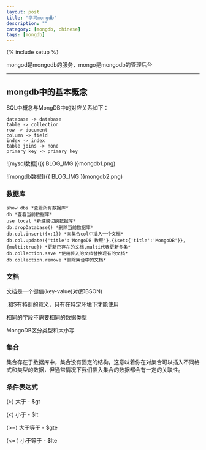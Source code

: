 ```yaml
---
layout: post
title: "学习mongdb"
description: ""
category: [mongdb, chinese]
tags: [mongdb]
---
```

{% include setup %}

mongod是mongodb的服务，mongo是mongodb的管理后台

---

## mongdb中的基本概念

SQL中概念与MongDB中的对应关系如下：

```
database -> database
table -> collection
row -> document
column -> field
index -> index
table joins -> none
primary key -> primary key
```

![mysql数据]({{ BLOG_IMG }}mongdb1.png)

![mongdb数据]({{ BLOG_IMG }}mongdb2.png)

### 数据库

```
show dbs *查看所有数据库*
db *查看当前数据库*
use local *新建或切换数据库*
db.dropDatabase() *删除当前数据库*
db.col.insert({x:1}) *向集合col中插入一个文档*
db.col.update({'title':'MongoDB 教程'},{$set:{'title':'MongoDB'}},{multi:true}) *更新已存在的文档,multi代表更新多条*
db.collection.save *使用传入的文档替换现有的文档*
db.collection.remove *删除集合中的文档*
```

### 文档

文档是一个键值(key-value)对(即BSON)

.和$有特别的意义，只有在特定环境下才能使用

相同的字段不需要相同的数据类型

MongoDB区分类型和大小写

### 集合

集合存在于数据库中，集合没有固定的结构，这意味着你在对集合可以插入不同格式和类型的数据，但通常情况下我们插入集合的数据都会有一定的关联性。

### 条件表达式

(>) 大于 - $gt

(<) 小于 - $lt

(>=) 大于等于 - $gte

(<= ) 小于等于 - $lte

